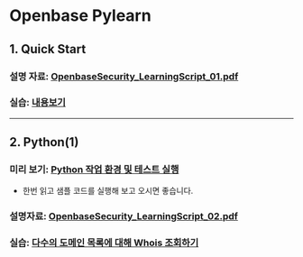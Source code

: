 # Openbase Pylearn

## 1. Quick Start

### 설명 자료: [OpenbaseSecurity_LearningScript_01.pdf](./01/OpenbaseSecurity_LearningScript_01.pdf)
### 실습: [내용보기](./01/exercise00.md)

--------------------

## 2. Python(1)

### 미리 보기: [Python 작업 환경 및 테스트 실행](./02/python_setup.md)
  * 한번 읽고 샘플 코드를 실행해 보고 오시면 좋습니다.

### 설명자료: [OpenbaseSecurity_LearningScript_02.pdf](./02/OpenbaseSecurity_LearningScript_02.pdf)

### 실습: [다수의 도메인 목록에 대해 Whois 조회하기](./02/exercise.md)
